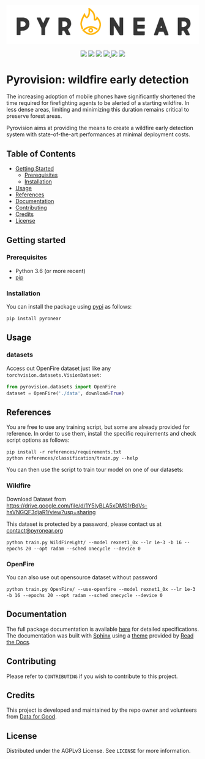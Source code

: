 ![PyroNear Logo](docs/source/_static/img/pyronear-logo-dark.png)

<p align="center">
    <a href="LICENSE" alt="License">
        <img src="https://img.shields.io/badge/License-AGPL%20v3-blue.svg" /></a>
    <a href="https://www.codacy.com/manual/frgfm/pyronear?utm_source=github.com&amp;utm_medium=referral&amp;utm_content=pyronear/pyro-vision&amp;utm_campaign=Badge_Grade">
        <img src="https://app.codacy.com/project/badge/Grade/55423de221b14b18a5e35804574d5d5a"/></a>
    <a href="https://github.com/pyronear/pyro-vision/actions?query=workflow%3Apython-package">
        <img src="https://github.com/pyronear/pyro-vision/workflows/python-package/badge.svg" /></a>
    <a href="https://codecov.io/gh/pyronear/pyro-vision">
  		<img src="https://codecov.io/gh/pyronear/pyro-vision/branch/master/graph/badge.svg" />
	</a>
    <a href="https://pyronear.github.io/pyro-vision">
  		<img src="https://img.shields.io/badge/docs-available-blue.svg" /></a>
    <a href="https://pypi.org/project/pyrovision/" alt="Pypi">
        <img src="https://img.shields.io/badge/pypi-v0.1.0-blue.svg" /></a>
</p>




# Pyrovision: wildfire early detection

The increasing adoption of mobile phones have significantly shortened the time required for firefighting agents to be alerted of a starting wildfire. In less dense areas, limiting and minimizing this duration remains critical to preserve forest areas.

Pyrovision aims at providing the means to create a wildfire early detection system with state-of-the-art performances at minimal deployment costs.



## Table of Contents

* [Getting Started](#getting-started)
  * [Prerequisites](#prerequisites)
  * [Installation](#installation)
* [Usage](#usage)
* [References](#references)
* [Documentation](#documentation)
* [Contributing](#contributing)
* [Credits](#credits)
* [License](#license)



## Getting started

### Prerequisites

- Python 3.6 (or more recent)
- [pip](https://pip.pypa.io/en/stable/)

### Installation

You can install the package using [pypi](https://pypi.org/project/pyronear/) as follows:

```shell
pip install pyronear
```



## Usage

### datasets

Access out OpenFire dataset just like any `torchvision.datasets.VisionDataset`:

```python
from pyrovision.datasets import OpenFire
dataset = OpenFire('./data', download=True)
```

## References

You are free to use any training script, but some are already provided for reference. In order to use them, install the specific requirements and check script options as follows:

```shell
pip install -r references/requirements.txt
python references/classification/train.py --help
```

You can then use the script to train tour model on one of our datasets:

### Wildfire

Download Dataset from https://drive.google.com/file/d/1Y5IyBLA5xDMS1rBdVs-hsVNGQF3djaR1/view?usp=sharing

This dataset is protected by a password, please contact us at contact@pyronear.org

```
python train.py WildFireLght/ --model rexnet1_0x --lr 1e-3 -b 16 --epochs 20 --opt radam --sched onecycle --device 0
```

### OpenFire

You can also use out opensource dataset without password

```
python train.py OpenFire/ --use-openfire --model rexnet1_0x --lr 1e-3 -b 16 --epochs 20 --opt radam --sched onecycle --device 0
```


## Documentation

The full package documentation is available [here](https://pyronear.github.io/pyro-vision/) for detailed specifications. The documentation was built with [Sphinx](https://www.sphinx-doc.org) using a [theme](https://github.com/readthedocs/sphinx_rtd_theme) provided by [Read the Docs](https://readthedocs.org).



## Contributing

Please refer to `CONTRIBUTING` if you wish to contribute to this project.



## Credits

This project is developed and maintained by the repo owner and volunteers from [Data for Good](https://dataforgood.fr/).



## License

Distributed under the AGPLv3 License. See `LICENSE` for more information.
